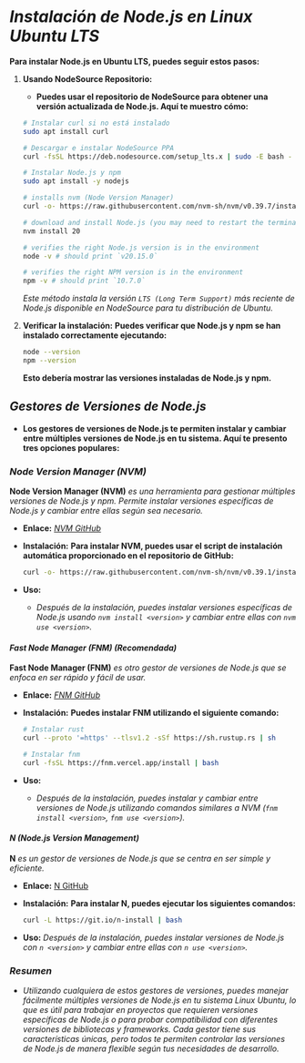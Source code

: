 <!-- Autor: Daniel Benjamin Perez Morales -->
<!-- GitHub: https://github.com/DanielPerezMoralesDev13 -->
<!-- Correo electrónico: danielperezdev@proton.me -->

# ***Instalación de Node.js en Linux Ubuntu LTS***

**Para instalar Node.js en Ubuntu LTS, puedes seguir estos pasos:**

1. **Usando NodeSource Repositorio:**
   - **Puedes usar el repositorio de NodeSource para obtener una versión actualizada de Node.js. Aquí te muestro cómo:**

   ```bash
   # Instalar curl si no está instalado
   sudo apt install curl

   # Descargar e instalar NodeSource PPA
   curl -fsSL https://deb.nodesource.com/setup_lts.x | sudo -E bash -

   # Instalar Node.js y npm
   sudo apt install -y nodejs
   ```

   ```bash
   # installs nvm (Node Version Manager)
   curl -o- https://raw.githubusercontent.com/nvm-sh/nvm/v0.39.7/install.sh | bash

   # download and install Node.js (you may need to restart the terminal)
   nvm install 20

   # verifies the right Node.js version is in the environment
   node -v # should print `v20.15.0`

   # verifies the right NPM version is in the environment
   npm -v # should print `10.7.0`
   ```

   *Este método instala la versión `LTS (Long Term Support)` más reciente de Node.js disponible en NodeSource para tu distribución de Ubuntu.*

2. **Verificar la instalación:**
   **Puedes verificar que Node.js y npm se han instalado correctamente ejecutando:**

   ```bash
   node --version
   npm --version
   ```

   **Esto debería mostrar las versiones instaladas de Node.js y npm.**

## ***Gestores de Versiones de Node.js***

- **Los gestores de versiones de Node.js te permiten instalar y cambiar entre múltiples versiones de Node.js en tu sistema. Aquí te presento tres opciones populares:**

### ***Node Version Manager (NVM)***

**Node Version Manager (NVM)** *es una herramienta para gestionar múltiples versiones de Node.js y npm. Permite instalar versiones específicas de Node.js y cambiar entre ellas según sea necesario.*

- **Enlace:** *[NVM GitHub](https://github.com/nvm-sh/nvm "https://github.com/nvm-sh/nvm")*
- **Instalación:**
  **Para instalar NVM, puedes usar el script de instalación automática proporcionado en el repositorio de GitHub:**

  ```bash
  curl -o- https://raw.githubusercontent.com/nvm-sh/nvm/v0.39.1/install.sh | bash
  ```

- **Uso:**
  - *Después de la instalación, puedes instalar versiones específicas de Node.js usando `nvm install <version>` y cambiar entre ellas con `nvm use <version>`.*

#### ***Fast Node Manager (FNM) (Recomendada)***

**Fast Node Manager (FNM)** *es otro gestor de versiones de Node.js que se enfoca en ser rápido y fácil de usar.*

- **Enlace:** *[FNM GitHub](https://github.com/Schniz/fnm "https://github.com/Schniz/fnm")*
- **Instalación:**
  **Puedes instalar FNM utilizando el siguiente comando:**

  ```bash
  # Instalar rust
  curl --proto '=https' --tlsv1.2 -sSf https://sh.rustup.rs | sh

  # Instalar fnm
  curl -fsSL https://fnm.vercel.app/install | bash
  ```

- **Uso:**
  - *Después de la instalación, puedes instalar y cambiar entre versiones de Node.js utilizando comandos similares a NVM (`fnm install <version>`, `fnm use <version>`).*

#### ***N (Node.js Version Management)***

**N** *es un gestor de versiones de Node.js que se centra en ser simple y eficiente.*

- **Enlace:** [N GitHub](https://github.com/tj/n "https://github.com/tj/n")
- **Instalación:**
  **Para instalar N, puedes ejecutar los siguientes comandos:**

  ```bash
  curl -L https://git.io/n-install | bash
  ```

- **Uso:**
  *Después de la instalación, puedes instalar versiones de Node.js con `n <version>` y cambiar entre ellas con `n use <version>`.*

### ***Resumen***

- *Utilizando cualquiera de estos gestores de versiones, puedes manejar fácilmente múltiples versiones de Node.js en tu sistema Linux Ubuntu, lo que es útil para trabajar en proyectos que requieren versiones específicas de Node.js o para probar compatibilidad con diferentes versiones de bibliotecas y frameworks. Cada gestor tiene sus características únicas, pero todos te permiten controlar las versiones de Node.js de manera flexible según tus necesidades de desarrollo.*
